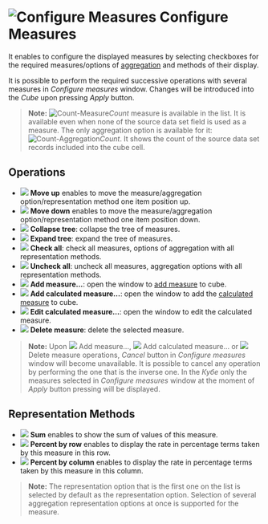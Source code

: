 # ![Configure Measures](../../images/icons/cube/cases/case-tune_default.svg) Configure Measures

It enables to configure the displayed measures by selecting checkboxes for the required measures/options of [aggregation](../../processors/func/aggregation-functions.md) and methods of their display.

It is possible to perform the required successive operations with several measures in *Configure measures* window. Changes will be introduced into the *Cube* upon pressing *Apply* button.

> **Note:** ![Count-Measure](../../images/icons/data-types/none_default.svg)*Count* measure is available in the list. It is available even when none of the source data set field is used as a measure. The only aggregation option is available for it: ![Count-Aggregation](../../images/icons/aggregations/factor-count_default.svg)*Count*. It shows the count of the source data set records included into the cube cell.

## Operations

* ![](../../images/icons/toolbar-controls/moveup_default.svg) **Move up** enables to move the measure/aggregation option/representation method one item position up.
* ![](../../images/icons/toolbar-controls/movedown_default.svg) **Move down** enables to move the measure/aggregation option/representation method one item position down.
* ![](../../images/icons/toolbar-controls/collapce-all_default.svg) **Collapse tree**: collapse the tree of measures.
* ![](../../images/icons/toolbar-controls/open-all_default.svg) **Expand tree**: expand the tree of measures.
* ![](../../images/icons/toolbar-controls/check-all_default.svg) **Check all**: check all measures, options of aggregation with all representation methods.
* ![](../../images/icons/toolbar-controls/uncheck-all_default.svg) **Uncheck all**: uncheck all measures, aggregation options with all representation methods.
* ![](../../images/icons/toolbar-controls_18x18/toolbar-controls_18x18_plus_default.svg) **Add measure...**: open the window to [add measure](./addfact.md) to cube.
* ![](../../images/icons/cube/cases/case-calc_default.svg) **Add calculated measure…**: open the window to add the [calculated measure](./addcalculatingfact.md) to cube.
* ![](../../images/icons/toolbar-controls/edit_default.svg) **Edit calculated measure…**: open the window to edit the calculated measure.
* ![](../../images/icons/toolbar-controls/delete_default.svg) **Delete measure**: delete the selected measure.

> **Note:** Upon ![](../../images/icons/toolbar-controls_18x18/toolbar-controls_18x18_plus_default.svg) Add measure..., ![](../../images/icons/cube/cases/case-calc_default.svg) Add calculated measure… or ![](../../images/icons/toolbar-controls/delete_default.svg) Delete measure operations, *Cancel* button in *Configure measures* window will become unavailable. It is possible to cancel any operation by performing the one that is the inverse one. In the  *Кубе* only the measures selected in *Configure measures* window at the moment of *Apply* button pressing will be displayed.

## Representation Methods

* ![](../../images/icons/aggregations/factor-sum_default.svg) **Sum** enables to show the sum of values of this measure.
* ![](../../images/icons/cube/aggregation/row-percent_default.svg) **Percent by row** enables to display the rate in percentage terms taken by this measure in this row.
* ![](../../images/icons/cube/aggregation/col-percent_default.svg) **Percent by column** enables to display the rate in percentage terms taken by this measure in this column.

> **Note:** The representation option that is the first one on the list is selected by default as the representation option. Selection of several aggregation representation options at once is supported for the measure.
